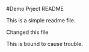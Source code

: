 #Demo Prject README

This is a simple readme file.

Changed this file


This is bound to cause trouble.
